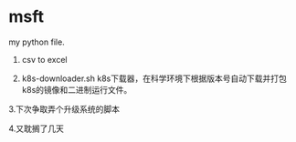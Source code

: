 # msft
my python file.

1. csv to excel

2. k8s-downloader.sh k8s下载器，在科学环境下根据版本号自动下载并打包k8s的镜像和二进制运行文件。

3.下次争取弄个升级系统的脚本

4.又耽搁了几天
  

